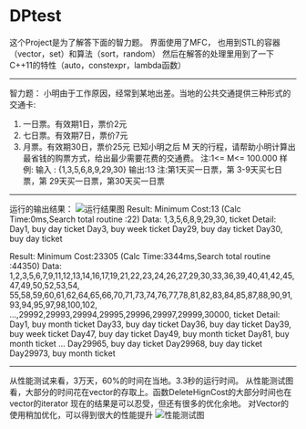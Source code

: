# DPtest
这个Project是为了解答下面的智力题。
界面使用了MFC， 也用到STL的容器（vector，set）和算法（sort，random）
然后在解答的处理里用到了一下C++11的特性（auto，constexpr，lambda函数）

---
智力题：
小明由于工作原因，经常到某地出差。当地的公共交通提供三种形式的交通卡:
1) 一日票。有效期1日，票价2元
2) 七日票。有效期7日，票价7元
3) 月票。有效期30日，票价25元
已知小明之后 M 天的行程，请帮助小明计算出最省钱的购票方式，给出最少需要花费的交通费。
注:1<= M<= 100.000
样例:
输入 : {1,3,5,6,8,9,29,30}
输出:13
注:第1天买一日票，第 3-9天买七日票，第 29天买一日票，第30天买一日票

---
运行的输出结果：
![运行结果图](https://github.com/riffle2/DPtest/master/result.png?raw=true)
Result:  Minimum Cost:13		(Calc Time:0ms,Search total routine :22)
Data:
1,3,5,6,8,9,29,30,
ticket Detail:
Day1, buy day ticket
Day3, buy week ticket
Day29, buy day ticket
Day30, buy day ticket

Result:  Minimum Cost:23305		(Calc Time:3344ms,Search total routine :44350)
Data:
1,2,3,5,6,7,9,11,12,13,14,16,17,19,21,22,23,24,26,27,29,30,33,36,39,40,41,42,45,47,49,50,52,53,54,
55,58,59,60,61,62,64,65,66,70,71,73,74,76,77,78,81,82,83,84,85,87,88,90,91,93,94,95,97,98,100,102,
...,29992,29993,29994,29995,29996,29997,29999,30000,
ticket Detail:
Day1, buy month ticket
Day33, buy day ticket
Day36, buy day ticket
Day39, buy week ticket
Day47, buy day ticket
Day49, buy month ticket
Day81, buy month ticket
...
Day29965, buy day ticket
Day29968, buy day ticket
Day29973, buy month ticket

---
从性能测试来看，3万天，60%的时间在当地。3.3秒的运行时间。
从性能测试图看，大部分的时间花在vector的存取上。函数DeleteHignCost的大部分时间也在vector的iterator
现在的结果是可以忍受，但还有很多的优化余地。 对Vector的使用稍加优化，可以得到很大的性能提升
![性能测试图](https://github.com/riffle2/DPtest/master/performance.png?raw=true)
